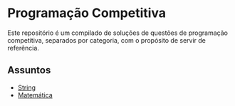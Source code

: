 # Programação Competitiva

Este repositório é um compilado de soluções de questões de programação competitiva, separados por categoria, com o propósito de servir de referência.

## Assuntos
- [String](string/README.md)
- [Matemática](matematica/README.md)
